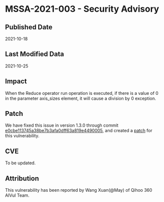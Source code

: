 # MSSA-2021-003 - Security Advisory

## Published Date

2021-10-18

## Last Modified Data

2021-10-25

## Impact

When the Reduce operator run operation is executed, if there is a value of 0 in the parameter axis_sizes element, it will cause a division by 0 exception.

## Patch

We have fixed this issue in version 1.3.0 through commit [e0cbe113745a38be7b3afa0dff63a819e4490005](https://gitee.com/mindspore/mindspore/commit/e0cbe113745a38be7b3afa0dff63a819e4490005), and created a [patch](/https://gitee.com/mindspore/community/blob/master/security/cve_patch/mssa-2021-003.patch) for this vulnerability.

## CVE

To be updated.

## Attribution

This vulnerability has been reported by Wang Xuan(@May) of Qihoo 360 AIVul Team.
